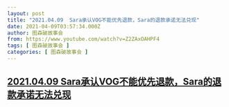 ```yaml
---
layout: post
title: "2021.04.09  Sara承认VOG不能优先退款，Sara的退款承诺无法兑现"
date: 2021-04-09T03:57:34.000Z
author: 图森破故事会
from: https://www.youtube.com/watch?v=Z2ZAxOAHPF4
tags: [ 图森破故事会 ]
categories: [ 图森破故事会 ]
---
```

<!--1617940654000-->
[2021.04.09  Sara承认VOG不能优先退款，Sara的退款承诺无法兑现](https://www.youtube.com/watch?v=Z2ZAxOAHPF4)
------

<div>

</div>
